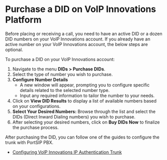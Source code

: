 # Purchase a DID on VoIP Innovations Platform

Before placing or receiving a call, you need to have an active DID or a dozen DID numbers on your VoIP Innovations account. If you already have an active number on your VoIP Innovations account, the below steps are optional.

To purchase a DID on your VoIP Innovations account:

1. Navigate to the menu **DIDs > Purchase DIDs**.
2. Select the type of number you wish to purchase.
3. **Configure Number Details**
   * A new window will appear, prompting you to configure specific details related to the selected number type.
   * Input any required information to tailor the number to your needs.
4. Click on **View DID Results** to display a list of available numbers based on your configurations.
5. **Select Your Desired Numbers:** Browse through the list and select the DIDs (Direct Inward Dialing numbers) you wish to purchase.
6. After selecting your desired numbers, click on **Buy DIDs Now** to finalize the purchase process.

After purchasing the DID, you can follow one of the guides to configure the trunk with PortSIP PBX.

* [Configuring VoIP Innovations IP Authentication Trunk](configuring-voip-innovations-ip-authentication-trunk.md)

